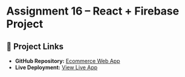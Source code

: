 # Assignment 16 – React + Firebase Project
## 🔗 Project Links

- **GitHub Repository:** [Ecommerce Web App](https://github.com/Aroobmushtaq/ecommerce-website-)
- **Live Deployment:** [View Live App](http://magical-lokum-addf92.netlify.app/)